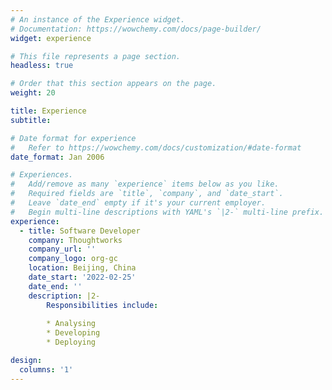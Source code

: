 ```yaml
---
# An instance of the Experience widget.
# Documentation: https://wowchemy.com/docs/page-builder/
widget: experience

# This file represents a page section.
headless: true

# Order that this section appears on the page.
weight: 20

title: Experience
subtitle:

# Date format for experience
#   Refer to https://wowchemy.com/docs/customization/#date-format
date_format: Jan 2006

# Experiences.
#   Add/remove as many `experience` items below as you like.
#   Required fields are `title`, `company`, and `date_start`.
#   Leave `date_end` empty if it's your current employer.
#   Begin multi-line descriptions with YAML's `|2-` multi-line prefix.
experience:
  - title: Software Developer
    company: Thoughtworks
    company_url: ''
    company_logo: org-gc
    location: Beijing, China
    date_start: '2022-02-25'
    date_end: ''
    description: |2-
        Responsibilities include:
        
        * Analysing
        * Developing
        * Deploying

design:
  columns: '1'
---
```

